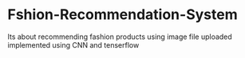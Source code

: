 # Fshion-Recommendation-System
Its about recommending fashion products using image file uploaded implemented using CNN and tenserflow
